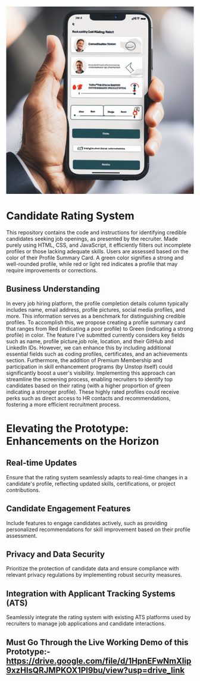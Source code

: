 ![jsr2](https://github.com/raj18verma/Candidate-Rating-System/blob/main/A%20modern%20and%20in%207a1eb0ba-15bf-4887-9982-744b281da50b.png)

# Candidate Rating System
This repository contains the code and instructions for identifying credible candidates seeking job openings, as presented by the recruiter. Made purely using HTML, CSS, and JavaScript, it efficiently filters out incomplete profiles or those lacking adequate skills. Users are assessed based on the color of their Profile Summary Card. A green color signifies a strong and well-rounded profile, while red or light red indicates a profile that may require improvements or corrections.

## Business Understanding
In every job hiring platform, the profile completion details column typically includes name, email address, profile pictures, social media profiles, and more. This information serves as a benchmark for distinguishing credible profiles. To accomplish this, we propose creating a profile summary card that ranges from Red (indicating a poor profile) to Green (indicating a strong profile) in color.
The feature I've submitted currently considers key fields such as name, profile picture,job role, location, and their GitHub and LinkedIn IDs. However, we can enhance this by including additional essential fields such as coding profiles, certificates, and an achievements section. Furthermore, the addition of Premium Membership and participation in skill enhancement programs (by Unstop itself) could significantly boost a user's visibility.
Implementing this approach can streamline the screening process, enabling recruiters to identify top candidates based on their rating (with a higher proportion of green indicating a stronger profile). These highly rated profiles could receive perks such as direct access to HR contacts and recommendations, fostering a more efficient recruitment process.

# Elevating the Prototype: Enhancements on the Horizon

## Real-time Updates
Ensure that the rating system seamlessly adapts to real-time changes in a candidate's profile, reflecting updated skills, certifications, or project contributions.
## Candidate Engagement Features
Include features to engage candidates actively, such as providing personalized recommendations for skill improvement based on their profile assessment.
## Privacy and Data Security
Prioritize the protection of candidate data and ensure compliance with relevant privacy regulations by implementing robust security measures.
## Integration with Applicant Tracking Systems (ATS)
Seamlessly integrate the rating system with existing ATS platforms used by recruiters to manage job applications and candidate interactions.


## Must Go Through the Live Working Demo of this Prototype:- https://drive.google.com/file/d/1HpnEFwNmXlip9xzHlsQRJMPKOX1Pl9bu/view?usp=drive_link
